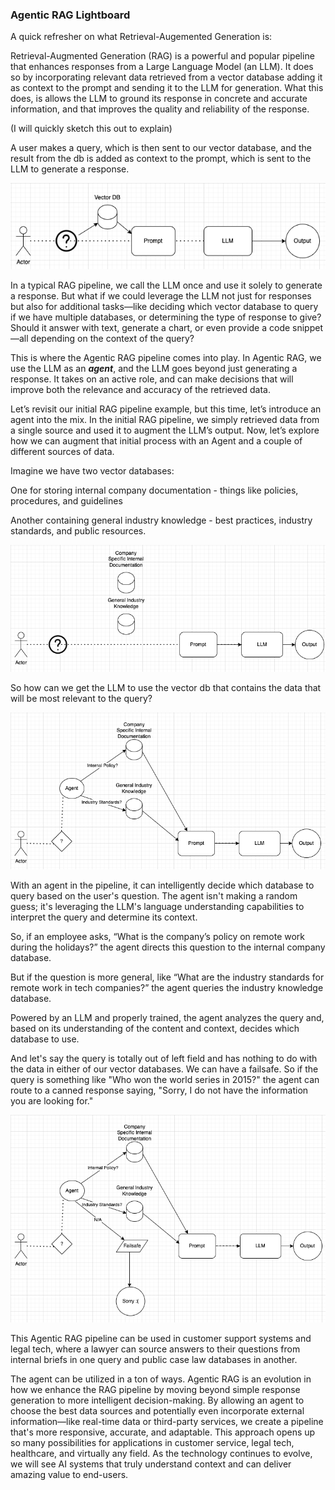 ### Agentic RAG Lightboard

A quick refresher on what Retrieval-Augemented Generation is:

Retrieval-Augmented Generation (RAG) is a powerful and popular pipeline that enhances responses from a Large Language Model (an LLM). It does so by incorporating relevant data retrieved from a vector database adding it as context to the prompt and sending it to the LLM for generation. What this does, is allows the LLM to ground its response in concrete and accurate information, and that improves the quality and reliability of the response.

(I will quickly sketch this out to explain)

A user makes a query, which is then sent to our vector database, and the result from the db is added as context to the prompt, which is sent to the LLM to generate a response.

![simple_rag](./imgs/Simple_RAG.png)

In a typical RAG pipeline, we call the LLM once and use it solely to generate a response. But what if we could leverage the LLM not just for responses but also for additional tasks—like deciding which vector database to query if we have multiple databases, or determining the type of response to give? Should it answer with text, generate a chart, or even provide a code snippet—all depending on the context of the query?

This is where the Agentic RAG pipeline comes into play. In Agentic RAG, we use the LLM as an ***agent***, and the LLM goes beyond just generating a response. It takes on an active role, and can make decisions that will improve both the relevance and accuracy of the retrieved data.

Let’s revisit our initial RAG pipeline example, but this time, let’s introduce an agent into the mix. In the initial RAG pipeline, we simply retrieved data from a single source and used it to augment the LLM’s output. Now, let’s explore how we can augment that initial process with an Agent and a couple of different sources of data.

Imagine we have two vector databases:

One for storing internal company documentation - things like policies, procedures, and guidelines

Another containing general industry knowledge - best practices, industry standards, and public resources.

![two_vbs](./imgs/two_vbs.png)

So how can we get the LLM to use the vector db that contains the data that will be most relevant to the query?

![agent_flow](./imgs/agent_flow.png)

With an agent in the pipeline, it can intelligently decide which database to query based on the user's question. The agent isn't making a random guess; it's leveraging the LLM's language understanding capabilities to interpret the query and determine its context.

So, if an employee asks, “What is the company’s policy on remote work during the holidays?” the agent directs this question to the internal company database.

But if the question is more general, like “What are the industry standards for remote work in tech companies?” the agent queries the industry knowledge database.

Powered by an LLM and properly trained, the agent analyzes the query and, based on its understanding of the content and context, decides which database to use.

And let's say the query is totally out of left field and has nothing to do with the data in either of our vector databases. We can have a failsafe. So if the query is something like "Who won the world series in 2015?" the agent can route to a canned response saying, "Sorry, I do not have the information you are looking for."

![sorry](./imgs/sorry.png)

This Agentic RAG pipeline can be used in customer support systems and legal tech, where a lawyer can source answers to their questions from internal briefs in one query and public case law databases in another.

The agent can be utilized in a ton of ways. Agentic RAG is an evolution in how we enhance the RAG pipeline by moving beyond simple response generation to more intelligent decision-making. By allowing an agent to choose the best data sources and potentially even incorporate external information—like real-time data or third-party services, we create a pipeline that's more responsive, accurate, and adaptable. This approach opens up so many possibilities for applications in customer service, legal tech, healthcare, and virtually any field. As the technology continues to evolve, we will see AI systems that truly understand context and can deliver amazing value to end-users.

